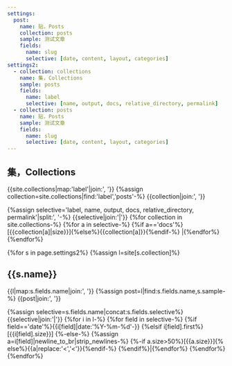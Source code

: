 ```yaml
---
settings:
  post:
    name: 贴，Posts
    collection: posts
    sample: 测试文章
    fields:
      name: slug
      selective: [date, content, layout, categories]
settings2:
  - collection: collections
    name: 集，Collections
    sample: posts
    fields:
      name: label
      selective: [name, output, docs, relative_directory, permalink]
  - collection: posts
    name: 贴，Posts
    sample: 测试文章
    fields:
      name: slug
      selective: [date, content, layout, categories]
---
```

## 集，Collections
{{site.collections|map:'label'|join:', '}}
{%assign collection=site.collections|find:'label','posts'-%}
{{collection|join:', '}}

{%assign selective='label, name, output, docs, relative_directory, permalink'|split:', '-%}
{{selective|join:'|'}}
{%for collection in site.collections-%}
{%for a in selective-%}
{%if a=='docs'%}[{{collection[a]|size}}]{%else%}{{collection[a]}}{%endif-%}
|{%endfor%}
{%endfor%}

{%for s in page.settings2%}
{%assign l=site[s.collection]%}
## {{s.name}}
{{l|map:s.fields.name|join:', '}}
{%assign post=l|find:s.fields.name,s.sample-%}
{{post|join:', '}}

{%assign selective=s.fields.name|concat:s.fields.selective%}
{{selective|join:'|'}}
{%for i in l-%}
{%for field in selective-%}
{%if field=='date'%}{{i[field]|date:'%Y-%m-%d'-}}
{%elsif i[field].first%}[{{i[field].size}}]
{%-else-%}
  {%assign a=i[field]|newline_to_br|strip_newlines-%}
  {%-if a.size>50%}[{{a.size}}]{%
  else%}{{a|replace:'<','&lt;'}}{%endif-%}
{%endif%}|{%endfor%}
{%endfor%}
{%endfor%}
